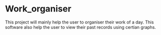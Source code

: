 # Work_organiser
This project will mainly help the user to organiser their work of a day. This software also help the user to view their past records using certian graphs.

